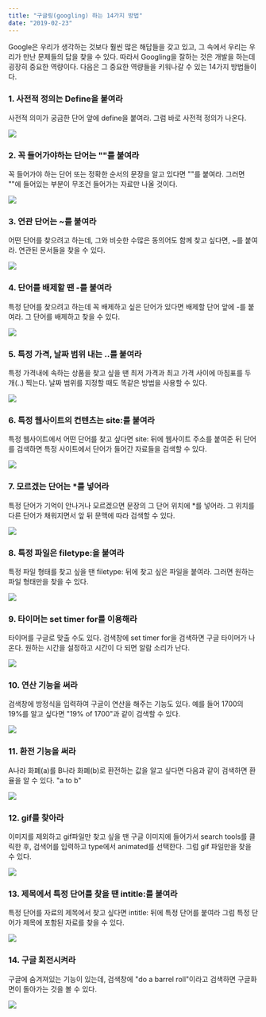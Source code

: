 ```yaml
---
title: "구글링(googling) 하는 14가지 방법"
date: "2019-02-23"
---
```


Google은 우리가 생각하는 것보다 훨씬 많은 해답들을 갖고 있고, 그 속에서 우리는 우리가 만난 문제들의 답을 찾을 수 있다.
따라서 Googling을 잘하는 것은 개발을 하는데 굉장히 중요한 역량이다. 다음은 그 중요한 역량들을 키워나갈 수 있는 14가지 방법들이다.

### 1. 사전적 정의는 Define을 붙여라

사전적 의미가 궁금한 단어 앞에 define을 붙여라. 그럼 바로 사전적 정의가 나온다.

![](https://big.assets.huffingtonpost.com/definegooglesearch.gif)

### 2. 꼭 들어가야하는 단어는 ""를 붙여라

꼭 들어가야 하는 단어 또는 정확한 순서의 문장을 알고 있다면 ""를 붙여라.
그러면 ""에 들어있는 부분이 무조건 들어가는 자료만 나올 것이다.

![](https://big.assets.huffingtonpost.com/searchinquotes.gif)

### 3. 연관 단어는 ~를 붙여라

어떤 단어를 찾으려고 하는데, 그와 비슷한 수많은 동의어도 함께 찾고 싶다면,
~를 붙여라. 연관된 문서들을 찾을 수 있다.

![](https://big.assets.huffingtonpost.com/relatedsearchterms.gif)

### 4. 단어를 배제할 땐 -를 붙여라

특정 단어를 찾으려고 하는데 꼭 배제하고 싶은 단어가 있다면 배제할 단어 앞에 -를 붙여라. 그 단어를 배제하고 찾을 수 있다.

![](https://big.assets.huffingtonpost.com/breadwithoutyeastgooglesearch.gif)

### 5. 특정 가격, 날짜 범위 내는 ..를 붙여라

특정 가격내에 속하는 상품을 찾고 싶을 땐 최저 가격과 최고 가격 사이에 마침표를 두 개(..) 찍는다. 날짜 범위를 지정할 때도 똑같은 방법을 사용할 수 있다.

![](https://big.assets.huffingtonpost.com/pricerange.gif)

### 6. 특정 웹사이트의 컨텐츠는 site:를 붙여라

특정 웹사이트에서 어떤 단어를 찾고 싶다면 site: 뒤에 웹사이트 주소를 붙여준 뒤
단어를 검색하면 특정 사이트에서 단어가 들어간 자료들을 검색할 수 있다.

![](https://big.assets.huffingtonpost.com/sitesearchgoogleninja.gif)

### 7. 모르겠는 단어는 \*를 넣어라

특정 단어가 기억이 안나거나 모르겠으면 문장의 그 단어 위치에 \*를 넣어라.
그 위치를 다른 단어가 채워지면서 앞 뒤 문맥에 따라 검색할 수 있다.

![](https://big.assets.huffingtonpost.com/googleblanksearchpoprocks_0.gif)

### 8. 특정 파일은 filetype:을 붙여라

특정 파일 형태를 찾고 싶을 땐 filetype: 뒤에 찾고 싶은 파일을 붙여라.
그러면 원하는 파일 형태만을 찾을 수 있다.

![](https://big.assets.huffingtonpost.com/searchbyfiletype.gif)

### 9. 타이머는 set timer for를 이용해라

타이머를 구글로 맞출 수도 있다. 검색창에 set timer for을 검색하면 구글 타이머가 나온다. 원하는 시간을 설정하고 시간이 다 되면 알람 소리가 난다.

![](https://big.assets.huffingtonpost.com/settimerforgoogle.gif)

### 10. 연산 기능을 써라

검색창에 방정식을 입력하여 구글이 연산을 해주는 기능도 있다. 예를 들어 1700의 19%를 알고 싶다면 "19% of 1700"과 같이 검색할 수 있다.

![](https://big.assets.huffingtonpost.com/googlecalculatorfunction.gif)

### 11. 환전 기능을 써라

A나라 화폐(a)를 B나라 화폐(b)로 환전하는 값을 알고 싶다면 다음과 같이 검색하면
환율을 알 수 있다. "a to b"

![](https://big.assets.huffingtonpost.com/currencyconversiongoogle.gif)

### 12. gif를 찾아라

이미지를 제외하고 gif파일만 찾고 싶을 땐 구글 이미지에 들어가서 search tools를 클릭한 후, 검색어를 입력하고 type에서 animated를 선택한다. 그럼 gif 파일만을 찾을 수 있다.

![](https://big.assets.huffingtonpost.com/inigomontoyagooglesearch.gif)

### 13. 제목에서 특정 단어를 찾을 땐 intitle:를 붙여라

특정 단어를 자료의 제목에서 찾고 싶다면 intitle: 뒤에 특정 단어를 붙여라 그럼 특정 단어가 제목에 포함된 자료를 찾을 수 있다.

![](https://big.assets.huffingtonpost.com/bidenyearbookphotosearch.gif)

### 14. 구글 회전시켜라

구글에 숨겨져있는 기능이 있는데, 검색창에 "do a barrel roll"이라고 검색하면 구글화면이 돌아가는 것을 볼 수 있다.

![](https://big.assets.huffingtonpost.com/barrelroll.gif)
